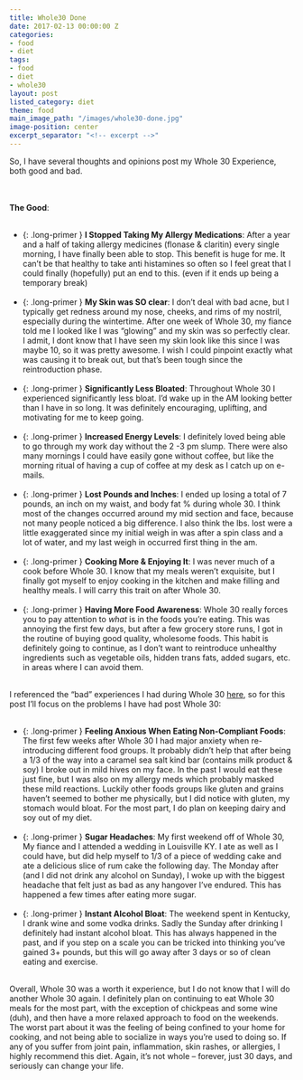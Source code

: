 ```yaml
---
title: Whole30 Done
date: 2017-02-13 00:00:00 Z
categories:
- food
- diet
tags:
- food
- diet
- whole30
layout: post
listed_category: diet
theme: food
main_image_path: "/images/whole30-done.jpg"
image-position: center
excerpt_separator: "<!-- excerpt -->"
---
```


So, I have several thoughts and opinions post my Whole 30 Experience, both good and bad.
 <!-- excerpt -->
<br /><br />
**The Good**:
<br /><br />
* {: .long-primer } **I Stopped Taking My Allergy Medications**: After a year and a half of taking allergy medicines (flonase & claritin) every single morning, I have finally been able to stop. This benefit is huge for me. It can’t be that healthy to take anti histamines so often so I feel great that I could finally (hopefully) put an end to this. (even if it ends up being a temporary break)
<br /><br />
* {: .long-primer } **My Skin was SO clear**: I don’t deal with bad acne, but I typically get redness around my nose, cheeks, and rims of my nostril, especially during the wintertime. After one week of Whole 30, my fiance told me I looked like I was “glowing” and my skin was so perfectly clear. I admit, I dont know that I have seen my skin look like this since I was maybe 10, so it was pretty awesome. I wish I could pinpoint exactly what was causing it to break out, but that’s been tough since the reintroduction phase.
<br /><br />
* {: .long-primer } **Significantly Less Bloated**: Throughout Whole 30 I experienced significantly less bloat. I’d wake up in the AM looking better than I have in so long. It was definitely encouraging, uplifting, and motivating for me to keep going.
<br /><br />
* {: .long-primer } **Increased Energy Levels**: I definitely loved being able to go through my work day without the 2 -3 pm slump. There were also many mornings I could have easily gone without coffee, but like the morning ritual of having a cup of coffee at my desk as I catch up on e-mails.
<br /><br />
* {: .long-primer } **Lost Pounds and Inches**: I ended up losing a total of 7 pounds, an inch on my waist, and body fat % during whole 30. I think most of the changes occurred around my mid section and face, because not many people noticed a big difference. I also think the lbs. lost were a little exaggerated since my initial weigh in was after a spin class and a lot of water, and my last weigh in occurred first thing in the am.
<br /><br />
* {: .long-primer } **Cooking More & Enjoying It**: I was never much of a cook before Whole 30. I know that my meals weren’t exquisite, but I finally got myself to enjoy cooking in the kitchen and make filling and healthy meals. I will carry this trait on after Whole 30.
<br /><br />
* {: .long-primer } **Having More Food Awareness**: Whole 30 really forces you to pay attention to *what* is in the foods you’re eating. This was annoying the first few days, but after a few grocery store runs, I got in the routine of buying good quality, wholesome foods. This habit is definitely going to continue, as I don’t want to reintroduce unhealthy ingredients such as vegetable oils, hidden trans fats, added sugars, etc. in areas where I can avoid them.
<br /><br />

I referenced the “bad” experiences I had during Whole 30 [here](/food/diet/2017/01/25/downside-whole30.html), so for this post I’ll focus on the problems I have had post Whole 30:
<br /><br />
* {: .long-primer } **Feeling Anxious When Eating Non-Compliant Foods**: The first few weeks after Whole 30 I had major anxiety when re-introducing different food groups. It probably didn’t help that after being a 1/3 of the way into a caramel sea salt kind bar (contains milk product & soy) I broke out in mild hives on my face. In the past I would eat these just fine, but I was also on my allergy meds which probably masked these mild reactions. Luckily other foods groups like gluten and grains haven’t seemed to bother me physically, but I did notice with gluten, my stomach would bloat. For the most part, I do plan on keeping dairy and soy out of my diet.
<br /><br />
* {: .long-primer } **Sugar Headaches**: My first weekend off of Whole 30, My fiance and I attended a wedding in Louisville KY. I ate as well as I could have, but did help myself to 1/3 of a piece of wedding cake and ate a delicious slice of rum cake the following day. The Monday after (and I did not drink any alcohol on Sunday), I woke up with the biggest headache that felt just as bad as any hangover I’ve endured. This has happened a few times after eating more sugar.
<br /><br />
* {: .long-primer } **Instant Alcohol Bloat**: The weekend spent in Kentucky, I drank wine and some vodka drinks. Sadly the Sunday after drinking I definitely had instant alcohol bloat. This has always happened in the past, and if you step on a scale you can be tricked into thinking you’ve gained 3+ pounds, but this will go away after 3 days or so of clean eating and exercise.
<br /><br />

Overall, Whole 30 was a worth it experience, but I do not know that I will do another Whole 30 again. I definitely plan on continuing to eat Whole 30 meals for the most part, with the exception of chickpeas and some wine (duh), and then have a more relaxed approach to food on the weekends. The worst part about it was the feeling of being confined to your home for cooking, and not being able to socialize in ways you’re used to doing so.  If any of you suffer from joint pain, inflammation, skin rashes, or allergies, I highly recommend this diet. Again, it’s not whole – forever, just 30 days, and seriously can change your life.
